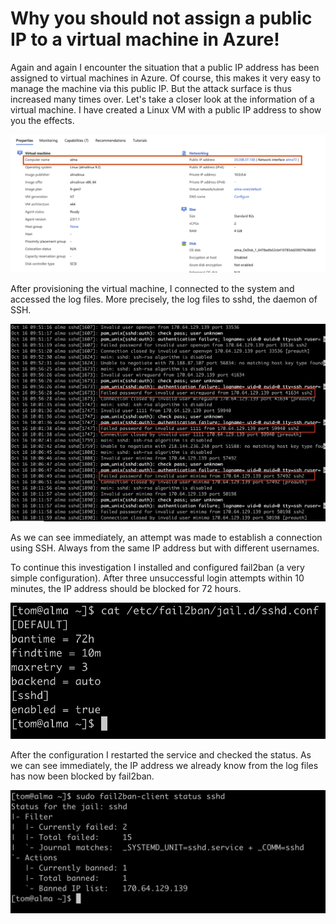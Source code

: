 # Why you should not assign a public IP to a virtual machine in Azure!

Again and again I encounter the situation that a public IP address has been assigned to virtual machines in Azure. Of course, this makes it very easy to manage the machine via this public IP. But the attack surface is thus increased many times over. Let's take a closer look at the information of a virtual machine. I have created a Linux VM with a public IP address to show you the effects.

<img src="/Images/fail2_0.png" alt="Microsoft Azure - Infos about a VM">

After provisioning the virtual machine, I connected to the system and accessed the log files. More precisely, the log files to sshd, the daemon of SSH.

<img src="/Images/fail2_1.png" alt="sshd">

As we can see immediately, an attempt was made to establish a connection using SSH. Always from the same IP address but with different usernames. 

To continue this investigation I installed and configured fail2ban (a very simple configuration). After three unsuccessful login attempts within 10 minutes, the IP address should be blocked for 72 hours.

<img src="/Images/fail2_2.png" alt="fail2ban">

After the configuration I restarted the service and checked the status. As we can see immediately, the IP address we already know from the log files has now been blocked by fail2ban.

<img src="/Images/fail2_3.png" alt="fail2ban status">